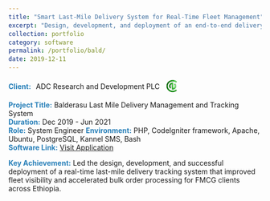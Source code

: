 ```yaml
---
title: "Smart Last-Mile Delivery System for Real-Time Fleet Management"
excerpt: "Design, development, and deployment of an end-to-end delivery management solution that streamlines order processing and fleet tracking for ADC Research and Development PLC."
collection: portfolio
category: software
permalink: /portfolio/bald/
date: 2019-12-11
---
```


<div style="display: flex; align-items: center; gap: 10px; margin-bottom: 5px;">
  <span style="color:#2980b9;"><strong>Client:</strong></span> ADC Research and Development PLC  
  <img src="/images/logos/adc.jpeg" alt="ADC Research Logo" style="width: 30px; height: 30px; border-radius: 50%; object-fit: cover;">
</div>

<span style="color:#2980b9;"><strong>Project Title:</strong></span> Balderasu Last Mile Delivery Management and Tracking System  
<span style="color:#2980b9;"><strong>Duration:</strong></span> Dec 2019 - Jun 2021  
<span style="color:#2980b9;"><strong>Role:</strong></span> System Engineer
<span style="color:#2980b9;"><strong>Environment:</strong></span> PHP, CodeIgniter framework, Apache, Ubuntu, PostgreSQL, Kannel SMS, Bash  
<span style="color:#2980b9;"><strong>Software Link:</strong></span> <a href="https://balderasu.adc.com.et/balderasu" target="_blank" rel="noopener noreferrer">Visit Application</a>

<div style="margin-top: 3px;">
  <span style="color:#2980b9;"><strong>Key Achievement:</strong></span> Led the design, development, and successful deployment of a real-time last-mile delivery tracking system that improved fleet visibility and accelerated bulk order processing for FMCG clients across Ethiopia.
</div>